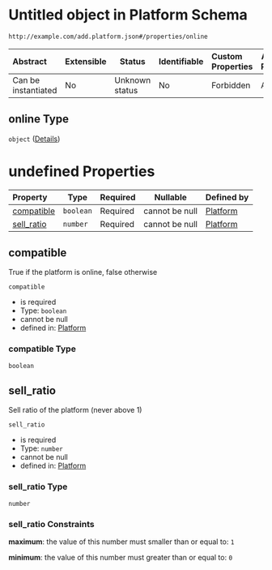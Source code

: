 # Untitled object in Platform Schema

```txt
http://example.com/add.platform.json#/properties/online
```




| Abstract            | Extensible | Status         | Identifiable | Custom Properties | Additional Properties | Access Restrictions | Defined In                                                                           |
| :------------------ | ---------- | -------------- | ------------ | :---------------- | --------------------- | ------------------- | ------------------------------------------------------------------------------------ |
| Can be instantiated | No         | Unknown status | No           | Forbidden         | Allowed               | none                | [add-platform.schema.json\*](../out/add-platform.schema.json "open original schema") |

## online Type

`object` ([Details](add-platform-properties-online.md))

# undefined Properties

| Property                  | Type      | Required | Nullable       | Defined by                                                                                                                                               |
| :------------------------ | --------- | -------- | -------------- | :------------------------------------------------------------------------------------------------------------------------------------------------------- |
| [compatible](#compatible) | `boolean` | Required | cannot be null | [Platform](add-platform-properties-online-properties-compatible.md "http&#x3A;//example.com/add.platform.json#/properties/online/properties/compatible") |
| [sell_ratio](#sell_ratio) | `number`  | Required | cannot be null | [Platform](add-platform-properties-online-properties-sell_ratio.md "http&#x3A;//example.com/add.platform.json#/properties/online/properties/sell_ratio") |

## compatible

True if the platform is online, false otherwise


`compatible`

-   is required
-   Type: `boolean`
-   cannot be null
-   defined in: [Platform](add-platform-properties-online-properties-compatible.md "http&#x3A;//example.com/add.platform.json#/properties/online/properties/compatible")

### compatible Type

`boolean`

## sell_ratio

Sell ratio of the platform (never above 1)


`sell_ratio`

-   is required
-   Type: `number`
-   cannot be null
-   defined in: [Platform](add-platform-properties-online-properties-sell_ratio.md "http&#x3A;//example.com/add.platform.json#/properties/online/properties/sell_ratio")

### sell_ratio Type

`number`

### sell_ratio Constraints

**maximum**: the value of this number must smaller than or equal to: `1`

**minimum**: the value of this number must greater than or equal to: `0`
